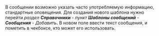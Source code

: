 В сообщении возможно указать часто употребляемую информацию, стандартные оповещения. Для создания нового шаблона нужно перейти _раздел **Справочники** - пункт **Шаблоны сообщений** - **Сообщения** - Добавить_**.** В новом поле ввести текст сообщения, и пометить в чекбоксе, кто может его использовать.